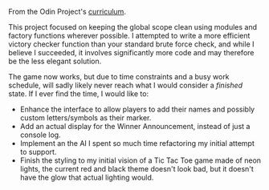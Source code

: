 From the Odin Project's [curriculum](https://www.theodinproject.com/paths/full-stack-javascript/courses/javascript/lessons/tic-tac-toe).

This project focused on keeping the global scope clean using modules and factory
functions wherever possible.  I attempted to write a more efficient victory checker
function than your standard brute force check, and while I believe I succeeded,
it involves significantly more code and may therefore be the less elegant solution.

The game now works, but due to time constraints and a busy work schedule, will
sadly likely never reach what I would consider a *finished* state.  If I ever
find the time, I would like to:
* Enhance the interface to allow players to add their names and possibly custom
letters/symbols as their marker.
* Add an actual display for the Winner Announcement, instead of just a console
log.
* Implement an the AI I spent so much time refactoring my initial attempt to support.
* Finish the styling to my initial vision of a Tic Tac Toe game made of neon lights,
the current red and black theme doesn't look bad, but it doesn't have the glow
that actual lighting would.
